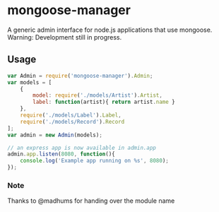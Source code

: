 # mongoose-manager

A generic admin interface for node.js applications that use mongoose.
Warning: Development still in progress.

## Usage

```js
var Admin = require('mongoose-manager').Admin;
var models = [
    {
        model: require('./models/Artist').Artist,
        label: function(artist){ return artist.name }
    },
    require('./models/Label').Label,
    require('./models/Record').Record
];
var admin = new Admin(models);

// an express app is now available in admin.app
admin.app.listen(8080, function(){
    console.log('Example app running on %s', 8080);
});
```

### Note
Thanks to @madhums for handing over the module name